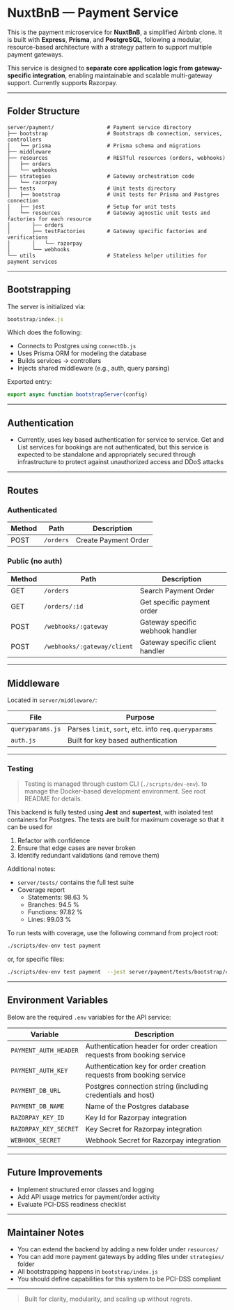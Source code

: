 # NuxtBnB — Payment Service

This is the payment microservice for **NuxtBnB**, a simplified Airbnb clone. It is built with **Express**, **Prisma**, and **PostgreSQL**, following a modular, resource-based architecture with a strategy pattern to support multiple payment gateways.

This service is designed to **separate core application logic from gateway-specific integration**, enabling maintainable and scalable multi-gateway support. Currently supports Razorpay.

---

## Folder Structure

```
server/payment/                 # Payment service directory
├── bootstrap                   # Bootstraps db connection, services, controllers
│   └── prisma                  # Prisma schema and migrations
├── middleware
├── resources                   # RESTful resources (orders, webhooks)
│   ├── orders
│   └── webhooks
├── strategies                  # Gateway orchestration code
│   └── razorpay
├── tests                       # Unit tests directory
│   ├── bootstrap               # Unit tests for Prisma and Postgres connection
│   ├── jest                    # Setup for unit tests
│   └── resources               # Gateway agnostic unit tests and factories for each resource
│       ├── orders
│       ├── testFactories       # Gateway specific factories and verifications
│       │   └── razorpay
│       └── webhooks
└── utils                       # Stateless helper utilities for payment services
```

---

## Bootstrapping

The server is initialized via:

```js
bootstrap/index.js
```

Which does the following:

- Connects to Postgres using `connectDb.js`
- Uses Prisma ORM for modeling the database
- Builds services → controllers
- Injects shared middleware (e.g., auth, query parsing)

Exported entry:

```js
export async function bootstrapServer(config)
```

---

## Authentication

- Currently, uses key based authentication for service to service. Get and List services for bookings are not authenticated, but this service is expected to be standalone and appropriately secured through infrastructure to protect against unauthorized access and DDoS attacks

---

## Routes 

### Authenticated

| Method | Path                                  | Description                         |
|--------|---------------------------------------|-------------------------------------|
| POST   | `/orders`                             | Create Payment Order                |

### Public (no auth)

| Method | Path                                     | Description                      |
|--------|------------------------------------------|----------------------------------|
| GET    | `/orders`                                | Search Payment Order             |
| GET    | `/orders/:id`                            | Get specific payment order       |
| POST   | `/webhooks/:gateway`                     | Gateway specific webhook handler |
| POST   | `/webhooks/:gateway/client`              | Gateway specific client handler  |

---

## Middleware

Located in `server/middleware/`:

| File            | Purpose                                             |
|-----------------|-----------------------------------------------------|
| `queryparams.js`| Parses `limit`, `sort`, etc. into `req.queryparams` |
| `auth.js`       | Built for key based authentication                  | 

---

### Testing

> Testing is managed through custom CLI (`./scripts/dev-env`).  to manage the Docker-based development environment. See root README for details.

This backend is fully tested using **Jest** and **supertest**, with isolated test containers for Postgres. The tests are built for maximum coverage so that it can be used for 
1. Refactor with confidence
2. Ensure that edge cases are never broken
3. Identify redundant validations (and remove them)

Additional notes:
- `server/tests/` contains the full test suite
- Coverage report
  - Statements: 98.63 %
  - Branches: 94.5 %
  - Functions: 97.82 % 
  - Lines: 99.03 %

To run tests with coverage, use the following command from project root:
```bash
./scripts/dev-env test payment
```
or, for specific files:
```bash
./scripts/dev-env test payment  --jest server/payment/tests/bootstrap/connectDb.test.js
```
---

## Environment Variables

Below are the required `.env` variables for the API service:

| Variable                       | Description                                                                 |
|--------------------------------|-----------------------------------------------------------------------------|
| `PAYMENT_AUTH_HEADER`          | Authentication header for order creation requests from booking service      |
| `PAYMENT_AUTH_KEY`             | Authentication key for order creation requests from booking service         |
| `PAYMENT_DB_URL`               | Postgres connection string (including credentials and host)                 |
| `PAYMENT_DB_NAME`              | Name of the Postgres database                                               |
| `RAZORPAY_KEY_ID`              | Key Id for Razorpay integration                                             |
| `RAZORPAY_KEY_SECRET`          | Key Secret for Razorpay integration                                         |
| `WEBHOOK_SECRET`               | Webhook Secret for Razorpay integration                                     |

---

## Future Improvements

- Implement structured error classes and logging
- Add API usage metrics for payment/order activity
- Evaluate PCI-DSS readiness checklist

---

## Maintainer Notes

- You can extend the backend by adding a new folder under `resources/`
- You can add more payment gateways by adding files under `strategies/` folder
- All bootstrapping happens in `bootstrap/index.js`
- You should define capabilities for this system to be PCI-DSS compliant

---

> Built for clarity, modularity, and scaling up without regrets.
